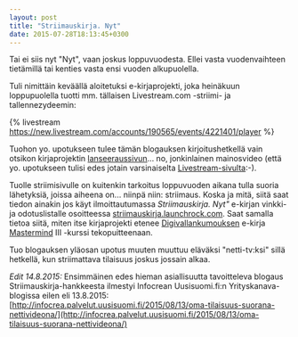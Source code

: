 ```yaml
---
layout: post
title: "Striimauskirja. Nyt"
date: 2015-07-28T18:13:45+0300
---
```


Tai ei siis nyt "Nyt", vaan joskus loppuvuodesta. Ellei vasta vuodenvaihteen tietämillä tai kenties vasta ensi vuoden alkupuolella. 

Tuli nimittäin keväällä aloitetuksi e-kirjaprojekti, joka heinäkuun loppupuolella tuotti mm. tällaisen Livestream.com -striimi- ja tallennezydeemin:

{% livestream https://new.livestream.com/accounts/190565/events/4221401/player %}
<!--more-->
Tuohon yo. upotukseen tulee tämän blogauksen kirjoitushetkellä vain otsikon kirjaprojektin [lanseeraussivun](http://striimauskirja.launchrock.com/)... no, jonkinlainen mainosvideo (että yo. upotukseen tulisi edes jotain varsinaiselta [Livestream-sivulta](https://livestream.com/Infocrea-fi/Striimauskirja):-). 

Tuolle striimisivulle on kuitenkin tarkoitus loppuvuoden aikana tulla suoria lähetyksiä, joissa aiheena on... niinpä niin: striimaus. Koska ja mitä, siitä saat tiedon ainakin jos käyt ilmoittautumassa *Striimauskirja. Nyt"* e-kirjan vinkki- ja odotuslistalle osoitteessa [striimauskirja.launchrock.com](http://striimauskirja.launchrock.com). Saat samalla tietoa siitä, miten itse kirjaprojekti etenee [Digivallankumouksen](http://www.digivallankumous.fi/) e-kirja [Mastermind](http://www.ekirjamastermind.fi/) III -kurssi tekopuitteenaan. 

Tuo blogauksen yläosan upotus muuten muuttuu eläväksi "netti-tv:ksi" sillä hetkellä, kun striimattava tilaisuus joskus jossain alkaa.

*Edit 14.8.2015:* Ensimmäinen edes hieman asiallisuutta tavoitteleva blogaus Striimauskirja-hankkeesta ilmestyi Infocrean Uusisuomi.fi:n Yrityskanava-blogissa eilen eli 13.8.2015: [http://infocrea.palvelut.uusisuomi.fi/2015/08/13/oma-tilaisuus-suorana-nettivideona/](http://infocrea.palvelut.uusisuomi.fi/2015/08/13/oma-tilaisuus-suorana-nettivideona/) 